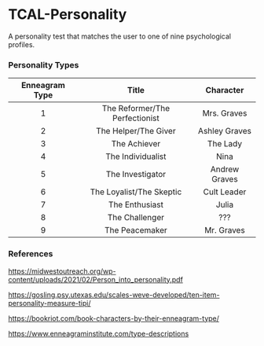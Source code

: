 # TCAL-Personality

A personality test that matches the user to one of nine psychological profiles.

### Personality Types

| Enneagram Type |              Title             |   Character   |
|:--------------:|:------------------------------:|:-------------:|
|        1       | The Reformer/The Perfectionist | Mrs. Graves   |
|        2       | The Helper/The Giver           | Ashley Graves |
|        3       | The Achiever                   | The Lady      |
|        4       | The Individualist              | Nina          |
|        5       | The Investigator               | Andrew Graves |
|        6       | The Loyalist/The Skeptic       | Cult Leader   |
|        7       | The Enthusiast                 | Julia         |
|        8       | The Challenger                 | ???           |
|        9       | The Peacemaker                 | Mr. Graves    |

### References

https://midwestoutreach.org/wp-content/uploads/2021/02/Person_into_personality.pdf

https://gosling.psy.utexas.edu/scales-weve-developed/ten-item-personality-measure-tipi/

https://bookriot.com/book-characters-by-their-enneagram-type/

https://www.enneagraminstitute.com/type-descriptions
